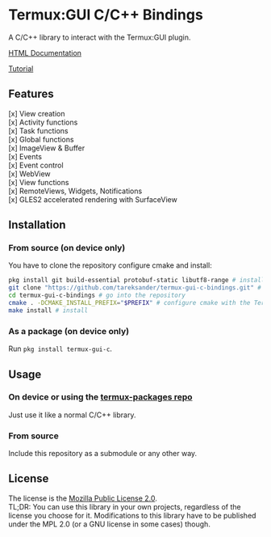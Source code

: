 # Termux:GUI C/C++ Bindings
A C/C++ library to interact with the Termux:GUI plugin.

[HTML Documentation](https://tareksander.github.io/termux-gui-c-bindings/html/index.html)  
  
[Tutorial](TUTORIAL.md)

## Features

[x] View creation  
[x] Activity functions  
[x] Task functions  
[x] Global functions  
[x] ImageView & Buffer  
[x] Events  
[x] Event control  
[x] WebView  
[x] View functions  
[x] RemoteViews, Widgets, Notifications  
[x] GLES2 accelerated rendering with SurfaceView


## Installation

### From source (on device only)

You have to clone the repository configure cmake and install:

```bash
pkg install git build-essential protobuf-static libutf8-range # install git, clang, protobuf-static, utf8-range and cmake if not installed
git clone "https://github.com/tareksander/termux-gui-c-bindings.git" # clone the repository
cd termux-gui-c-bindings # go into the repository
cmake . -DCMAKE_INSTALL_PREFIX="$PREFIX" # configure cmake with the Termux prefix
make install # install
```


### As a package (on device only)

Run `pkg install termux-gui-c`.


## Usage

### On device or using the [termux-packages repo](https://github.com/termux/termux-packages)

Just use it like a normal C/C++ library.


### From source

Include this repository as a submodule or any other way.

## License

The license is the [Mozilla Public License 2.0](https://www.mozilla.org/en-US/MPL/2.0/).  
TL;DR: You can use this library in your own projects, regardless of the license you choose for it. Modifications to this library have to be published under the MPL 2.0 (or a GNU license in some cases) though.


